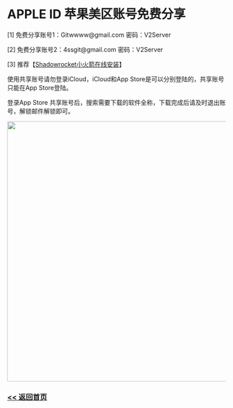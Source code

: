 # APPLE ID 苹果美区账号免费分享

<p>[1] 免费分享账号1：Gitwwww@gmail.com 密码：V2Server</p>
<p>[2] 免费分享账号2：4ssgit@gmail.com 密码：V2Server</p>
<p>[3] 推荐【<a title="Shadowrocket小火箭在线安装" href="https://v2sx.github.io/ios/" target="_blank">Shadowrocket小火箭在线安装</a>】 </p>
<p>使用共享账号请勿登录iCloud，iCloud和App Store是可以分别登陆的，共享账号只能在App Store登陆。</p>
<p>登录App Store 共享账号后，搜索需要下载的软件全称，下载完成后请及时退出账号，解锁邮件解锁即可。</p>
<p><img src="img/appleid.jpg" alt="" width="600" height="auto" /></p>


### [<< 返回首页](https://v2sx.github.io/Help/)

